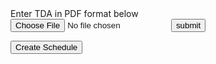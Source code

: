   <body>
            Enter TDA in PDF format below
 <body>
    <form id = "uploadbanner" method = "post" action = "#">
        <input id = "fileupload" type = "file" />
        <input type = "submit" value = "submit" id = "submit" />
  </form>
<button type="button">Create Schedule</button>
